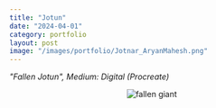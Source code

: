 ```yaml
---
title: "Jotun"
date: "2024-04-01"
category: portfolio
layout: post
image: "/images/portfolio/Jotnar_AryanMahesh.png"
---
```

*"Fallen Jotun", Medium: Digital (Procreate)*

<p align="center">
<span class="image fit"><img src='/images/portfolio/Jotnar_AryanMahesh.png' alt="fallen giant"/></span>
</p>
